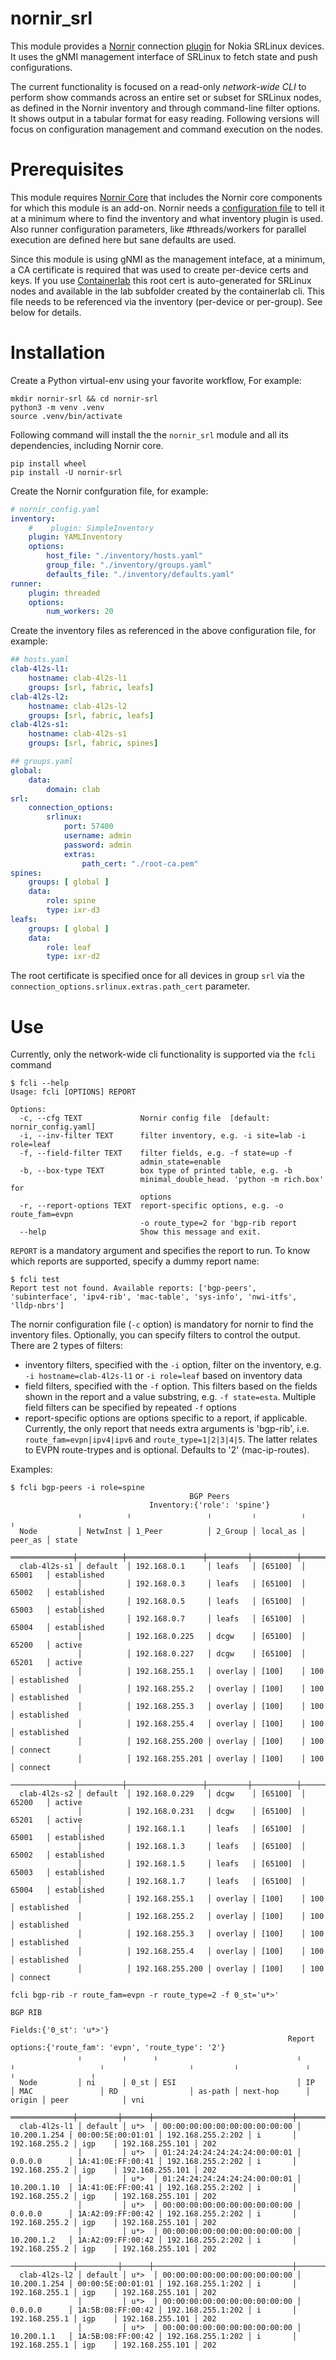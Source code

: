 # nornir_srl
This module provides a [Nornir](https://nornir.readthedocs.io/en/latest/) connection [plugin](https://nornir.tech/nornir/plugins/) for Nokia SRLinux devices. It uses the gNMI management interface of SRLinux to fetch state and push configurations.

The current functionality is focused on a read-only _network-wide CLI_ to perform show commands across an entire set or subset for SRLinux nodes, as defined in the Nornir inventory and through command-line filter options. It shows output in a tabular format for easy reading.
Following versions will focus on configuration management and command execution on the nodes.

# Prerequisites

This module requires [Nornir Core](https://github.com/nornir-automation/nornir) that includes the Nornir core components for which this module is an add-on.
Nornir needs a [configuration file](https://nornir.readthedocs.io/en/latest/configuration/index.html) to tell it at a minimum where to find the inventory and what inventory plugin is used. Also runner configuration parameters, like #threads/workers for parallel execution are defined here but sane defaults are used.

Since this module is using gNMI as the management inteface, at a minimum, a CA certificate is required that was used to create per-device certs and keys. If you use [Containerlab](https://containerlab.dev/) this root cert is auto-generated for SRLinux nodes and available in the lab subfolder created by the containerlab cli. This file needs to be referenced via the inventory (per-device or per-group). See below for details.

# Installation

Create a Python virtual-env using your favorite workflow, For example:
```
mkdir nornir-srl && cd nornir-srl
python3 -m venv .venv
source .venv/bin/activate
```
Following command will install the the `nornir_srl` module and all its dependencies, including Nornir core.

```
pip install wheel
pip install -U nornir-srl
```
Create the Nornir confguration file, for example:

```yaml
# nornir_config.yaml
inventory:
    #    plugin: SimpleInventory
    plugin: YAMLInventory
    options:
        host_file: "./inventory/hosts.yaml"
        group_file: "./inventory/groups.yaml"
        defaults_file: "./inventory/defaults.yaml"
runner:
    plugin: threaded
    options:
        num_workers: 20
```
Create the inventory files as referenced in the above configuration file, for example:
```yaml
## hosts.yaml
clab-4l2s-l1:
    hostname: clab-4l2s-l1
    groups: [srl, fabric, leafs]
clab-4l2s-l2:
    hostname: clab-4l2s-l2
    groups: [srl, fabric, leafs]
clab-4l2s-s1:
    hostname: clab-4l2s-s1
    groups: [srl, fabric, spines]
```

```yaml
## groups.yaml
global:
    data:
        domain: clab
srl:
    connection_options:
        srlinux:
            port: 57400
            username: admin
            password: admin
            extras:
                path_cert: "./root-ca.pem"
spines:
    groups: [ global ]
    data:
        role: spine
        type: ixr-d3
leafs:
    groups: [ global ]
    data:
        role: leaf
        type: ixr-d2
```
The root certificate is specified once for all devices in group `srl` via the `connection_options.srlinux.extras.path_cert` parameter.

# Use

Currently, only the network-wide cli functionality is supported via the `fcli` command
```
$ fcli --help
Usage: fcli [OPTIONS] REPORT

Options:
  -c, --cfg TEXT             Nornir config file  [default: nornir_config.yaml]
  -i, --inv-filter TEXT      filter inventory, e.g. -i site=lab -i role=leaf
  -f, --field-filter TEXT    filter fields, e.g. -f state=up -f
                             admin_state=enable
  -b, --box-type TEXT        box type of printed table, e.g. -b
                             minimal_double_head. 'python -m rich.box' for
                             options
  -r, --report-options TEXT  report-specific options, e.g. -o route_fam=evpn
                             -o route_type=2 for 'bgp-rib report
  --help                     Show this message and exit.
  ```
  `REPORT` is a mandatory argument and specifies the report to run. To know which reports are supported, specify a dummy report name:
```
$ fcli test
Report test not found. Available reports: ['bgp-peers', 'subinterface', 'ipv4-rib', 'mac-table', 'sys-info', 'nwi-itfs', 'lldp-nbrs']
```

The nornir configuration file (`-c` option) is mandatory for nornir to find the inventory files.
Optionally, you can specify filters to control the output. There are 2 types of filters:

- inventory filters, specified with the `-i` option, filter on the inventory, e.g. `-i hostname=clab-4l2s-l1`  or `-i role=leaf` based on inventory data
- field filters, specified with the `-f` option. This filters based on the fields shown in the report and a value substring, e.g. `-f state=esta`. Multiple field filters can be specified by repeated `-f` options
- report-specific options are options specific to a report, if applicable. Currently, the only report that needs extra arguments is 'bgp-rib', i.e. `route_fam=evpn|ipv4|ipv6` and `route_type=1|2|3|4|5`. The latter relates to EVPN route-trypes and is optional. Defaults to '2' (mac-ip-routes). 

Examples:
```
$ fcli bgp-peers -i role=spine
                                        BGP Peers                                         
                               Inventory:{'role': 'spine'}                                
               ╷          ╷                 ╷         ╷          ╷         ╷              
  Node         │ NetwInst │ 1_Peer          │ 2_Group │ local_as │ peer_as │ state        
 ══════════════╪══════════╪═════════════════╪═════════╪══════════╪═════════╪═════════════ 
  clab-4l2s-s1 │ default  │ 192.168.0.1     │ leafs   │ [65100]  │ 65001   │ established  
               │          │ 192.168.0.3     │ leafs   │ [65100]  │ 65002   │ established  
               │          │ 192.168.0.5     │ leafs   │ [65100]  │ 65003   │ established  
               │          │ 192.168.0.7     │ leafs   │ [65100]  │ 65004   │ established  
               │          │ 192.168.0.225   │ dcgw    │ [65100]  │ 65200   │ active       
               │          │ 192.168.0.227   │ dcgw    │ [65100]  │ 65201   │ active       
               │          │ 192.168.255.1   │ overlay │ [100]    │ 100     │ established  
               │          │ 192.168.255.2   │ overlay │ [100]    │ 100     │ established  
               │          │ 192.168.255.3   │ overlay │ [100]    │ 100     │ established  
               │          │ 192.168.255.4   │ overlay │ [100]    │ 100     │ established  
               │          │ 192.168.255.200 │ overlay │ [100]    │ 100     │ connect      
               │          │ 192.168.255.201 │ overlay │ [100]    │ 100     │ connect      
 ──────────────┼──────────┼─────────────────┼─────────┼──────────┼─────────┼───────────── 
  clab-4l2s-s2 │ default  │ 192.168.0.229   │ dcgw    │ [65100]  │ 65200   │ active       
               │          │ 192.168.0.231   │ dcgw    │ [65100]  │ 65201   │ active       
               │          │ 192.168.1.1     │ leafs   │ [65100]  │ 65001   │ established  
               │          │ 192.168.1.3     │ leafs   │ [65100]  │ 65002   │ established  
               │          │ 192.168.1.5     │ leafs   │ [65100]  │ 65003   │ established  
               │          │ 192.168.1.7     │ leafs   │ [65100]  │ 65004   │ established  
               │          │ 192.168.255.1   │ overlay │ [100]    │ 100     │ established  
               │          │ 192.168.255.2   │ overlay │ [100]    │ 100     │ established  
               │          │ 192.168.255.3   │ overlay │ [100]    │ 100     │ established  
               │          │ 192.168.255.4   │ overlay │ [100]    │ 100     │ established  
               │          │ 192.168.255.200 │ overlay │ [100]    │ 100     │ connect     
```

```
fcli bgp-rib -r route_fam=evpn -r route_type=2 -f 0_st='u*>'
                                                                                      BGP RIB                                                                                      
                                                                              Fields:{'0_st': 'u*>'}                                                                               
                                                              Report options:{'route_fam': 'evpn', 'route_type': '2'}                                                              
               ╷         ╷      ╷                               ╷              ╷                   ╷                   ╷         ╷               ╷        ╷                 ╷      
  Node         │ ni      │ 0_st │ ESI                           │ IP           │ MAC               │ RD                │ as-path │ next-hop      │ origin │ peer            │ vni  
 ══════════════╪═════════╪══════╪═══════════════════════════════╪══════════════╪═══════════════════╪═══════════════════╪═════════╪═══════════════╪════════╪═════════════════╪═════ 
  clab-4l2s-l1 │ default │ u*>  │ 00:00:00:00:00:00:00:00:00:00 │ 10.200.1.254 │ 00:00:5E:00:01:01 │ 192.168.255.2:202 │ i       │ 192.168.255.2 │ igp    │ 192.168.255.101 │ 202  
               │         │ u*>  │ 01:24:24:24:24:24:24:00:00:01 │ 0.0.0.0      │ 1A:41:0E:FF:00:41 │ 192.168.255.2:202 │ i       │ 192.168.255.2 │ igp    │ 192.168.255.101 │ 202  
               │         │ u*>  │ 01:24:24:24:24:24:24:00:00:01 │ 10.200.1.10  │ 1A:41:0E:FF:00:41 │ 192.168.255.2:202 │ i       │ 192.168.255.2 │ igp    │ 192.168.255.101 │ 202  
               │         │ u*>  │ 00:00:00:00:00:00:00:00:00:00 │ 0.0.0.0      │ 1A:A2:09:FF:00:42 │ 192.168.255.2:202 │ i       │ 192.168.255.2 │ igp    │ 192.168.255.101 │ 202  
               │         │ u*>  │ 00:00:00:00:00:00:00:00:00:00 │ 10.200.1.2   │ 1A:A2:09:FF:00:42 │ 192.168.255.2:202 │ i       │ 192.168.255.2 │ igp    │ 192.168.255.101 │ 202  
 ──────────────┼─────────┼──────┼───────────────────────────────┼──────────────┼───────────────────┼───────────────────┼─────────┼───────────────┼────────┼─────────────────┼───── 
  clab-4l2s-l2 │ default │ u*>  │ 00:00:00:00:00:00:00:00:00:00 │ 10.200.1.254 │ 00:00:5E:00:01:01 │ 192.168.255.1:202 │ i       │ 192.168.255.1 │ igp    │ 192.168.255.101 │ 202  
               │         │ u*>  │ 00:00:00:00:00:00:00:00:00:00 │ 0.0.0.0      │ 1A:5B:08:FF:00:42 │ 192.168.255.1:202 │ i       │ 192.168.255.1 │ igp    │ 192.168.255.101 │ 202  
               │         │ u*>  │ 00:00:00:00:00:00:00:00:00:00 │ 10.200.1.1   │ 1A:5B:08:FF:00:42 │ 192.168.255.1:202 │ i       │ 192.168.255.1 │ igp    │ 192.168.255.101 │ 202  
```


  
